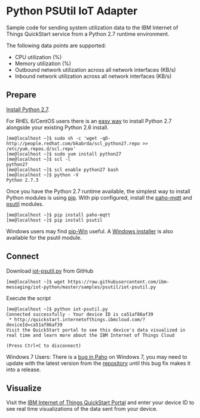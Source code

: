 Python PSUtil IoT Adapter
=========================

Sample code for sending system utilization data to the IBM Internet of Things QuickStart service from a Python 2.7 runtime environment.

The following data points are supported:
 * CPU utilization (%)
 * Memory utilization (%)
 * Outbound network utilization across all network interfaces (KB/s)
 * Inbound network utilization across all network interfaces (KB/s)


Prepare
-------
[Install Python 2.7](https://www.python.org/download/releases/2.7).  

For RHEL 6/CentOS users there is an [easy way](http://developerblog.redhat.com/2013/02/14/setting-up-django-and-python-2-7-on-red-hat-enterprise-6-the-easy-way/) to install Python 2.7 alongside your existing Python 2.6 install.

```
[me@localhost ~]$ sudo sh -c 'wget -qO- http://people.redhat.com/bkabrda/scl_python27.repo >> /etc/yum.repos.d/scl.repo'
[me@localhost ~]$ sudo yum install python27
[me@localhost ~]$ scl -l
python27
[me@localhost ~]$ scl enable python27 bash
[me@localhost ~]$ python -V
Python 2.7.3
```


Once you have the Python 2.7 runtime available, the simplest way to install Python modules is using [pip](http://pip.readthedocs.org/en/latest/installing.html).  With pip configured, install the [paho-mqtt](http://git.eclipse.org/c/paho/org.eclipse.paho.mqtt.python.git/) and [psutil](https://code.google.com/p/psutil/)  modules.
```
[me@localhost ~]$ pip install paho-mqtt
[me@localhost ~]$ pip install psutil
```

Windows users may find [pip-Win](https://sites.google.com/site/pydatalog/python/pip-for-windows) useful. A [Windows installer](https://pypi.python.org/pypi?:action=display&name=psutil#downloads) is also available for the psutil module.


Connect
-------
Download [iot-psutil.py](https://raw.githubusercontent.com/ibm-messaging/iot-python/master/samples/psutil/iot-psutil.py) from GitHub
```
[me@localhost ~]$ wget https://raw.githubusercontent.com/ibm-messaging/iot-python/master/samples/psutil/iot-psutil.py
```

Execute the script
```
[me@localhost ~]$ python iot-psutil.py
Connected successfully - Your device ID is ca51af86af39
 * http://quickstart.internetofthings.ibmcloud.com/?deviceId=ca51af86af39
Visit the QuickStart portal to see this device's data visualized in real time and learn more about the IBM Internet of Things Cloud

(Press Ctrl+C to disconnect)
```

Windows 7 Users: There is a [bug in Paho](https://bugs.eclipse.org/bugs/show_bug.cgi?id=431698) on Windows 7, you may need to update with the latest version from the [repository](http://git.eclipse.org/c/paho/org.eclipse.paho.mqtt.python.git/tree/src/paho/mqtt/client.py) until this bug fix makes it into a release.

Visualize
---------
Visit the [IBM Internet of Things QuickStart Portal](http://quickstart.internetofthings.ibmcloud.com) and enter your device ID to see real time visualizations of 
the data sent from your device.


